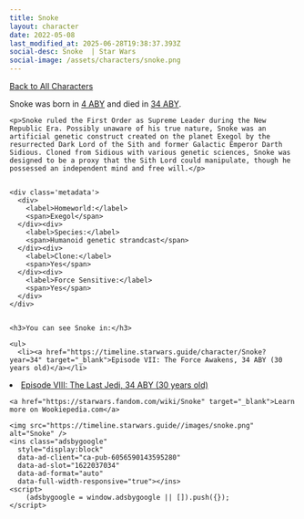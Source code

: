 ```yaml
---
title: Snoke
layout: character
date: 2022-05-08
last_modified_at: 2025-06-28T19:38:37.393Z
social-desc: Snoke  | Star Wars
social-image: /assets/characters/snoke.png
---
```

<a href="/character" class="smaller">Back to All Characters</a>

<div class="character-profile container">
  <div class="col-10">
    <p>
    Snoke     was born in <a href="https://timeline.starwars.guide/character/Snoke?year=4" target="_blank">4 ABY</a> and died in <a href="https://timeline.starwars.guide/character/Snoke?year=34" target="_blank">34 ABY</a>.        
    </p>

    <p>Snoke ruled the First Order as Supreme Leader during the New Republic Era. Possibly unaware of his true nature, Snoke was an artificial genetic construct created on the planet Exegol by the resurrected Dark Lord of the Sith and former Galactic Emperor Darth Sidious. Cloned from Sidious with various genetic sciences, Snoke was designed to be a proxy that the Sith Lord could manipulate, though he possessed an independent mind and free will.</p>


    <div class='metadata'>
      <div>
        <label>Homeworld:</label>
        <span>Exegol</span>
      </div><div>
        <label>Species:</label>
        <span>Humanoid genetic strandcast</span>
      </div><div>
        <label>Clone:</label>
        <span>Yes</span>
      </div><div>
        <label>Force Sensitive:</label>
        <span>Yes</span>
      </div>
    </div>


    <h3>You can see Snoke in:</h3>

    <ul>
      <li><a href="https://timeline.starwars.guide/character/Snoke?year=34" target="_blank">Episode VII: The Force Awakens, 34 ABY (30 years old)</a></li>
  <li><a href="https://timeline.starwars.guide/character/Snoke?year=34" target="_blank">Episode VIII: The Last Jedi, 34 ABY (30 years old)</a></li>
    </ul>

    <a href="https://starwars.fandom.com/wiki/Snoke" target="_blank">Learn more on Wookiepedia.com</a>
  </div>
  <div class="character_image col-2">
    
    <img src="https://timeline.starwars.guide//images/snoke.png" alt="Snoke" />
    <ins class="adsbygoogle"
      style="display:block"
      data-ad-client="ca-pub-6056590143595280"
      data-ad-slot="1622037034"
      data-ad-format="auto"
      data-full-width-responsive="true"></ins>
    <script>
        (adsbygoogle = window.adsbygoogle || []).push({});
    </script>
  </div>
</div>
